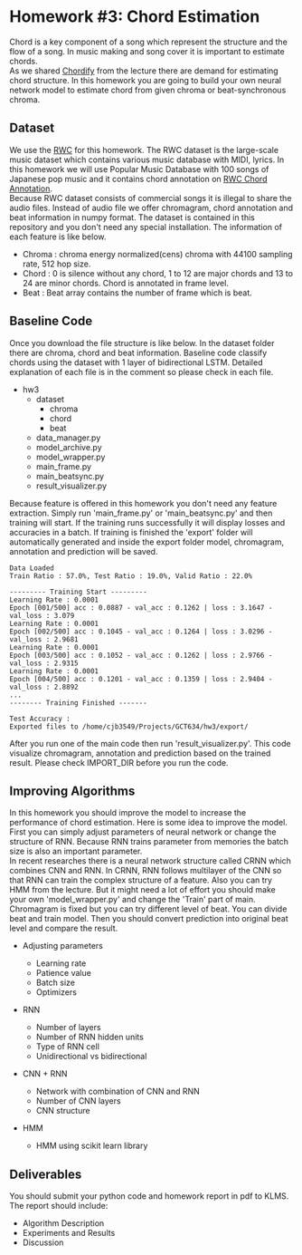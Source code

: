 # Homework #3: Chord Estimation
Chord is a key component of a song which represent the structure and the flow of a song. In music making and song cover it is important to estimate chords.  
As we shared [Chordify](https://chordify.net) from the lecture there are demand for estimating chord structure. In this homework you are going to build your own neural network model to estimate chord from given chroma or beat-synchronous chroma.

## Dataset
We use the [RWC](https://staff.aist.go.jp/m.goto/RWC-MDB/) for this homework. The RWC dataset is the large-scale music dataset which contains various music database with MIDI, lyrics. In this homework we will use Popular Music Database with 100 songs of Japanese pop music and it contains chord annotation on [RWC Chord Annotation](https://github.com/tmc323/Chord-Annotations).  
Because RWC dataset consists of commercial songs it is illegal to share the audio files. Instead of audio file we offer chromagram, chord annotation and beat information in numpy format. The dataset is contained in this repository and you don't need any special installation. The information of each feature is like below.  

* Chroma : chroma energy normalized(cens) chroma with 44100 sampling rate, 512 hop size.
* Chord : 0 is silence without any chord, 1 to 12 are major chords and 13 to 24 are minor chords. Chord is annotated in frame level.
* Beat : Beat array contains the number of frame which is beat.

## Baseline Code
Once you download the file structure is like below. In the dataset folder there are chroma, chord and beat information. Baseline code classify chords using the dataset with 1 layer of bidirectional LSTM. Detailed explanation of each file is in the comment so please check in each file.

* hw3
  * dataset
    * chroma
    * chord
    * beat
  * data_manager.py
  * model_archive.py
  * model_wrapper.py
  * main_frame.py
  * main_beatsync.py
  * result_visualizer.py

Because feature is offered in this homework you don't need any feature extraction. Simply run 'main_frame.py' or 'main_beatsync.py' and then training will start. If the training runs successfully it will display losses and accuracies in a batch. If training is finished the 'export' folder will automatically generated and inside the export folder model, chromagram, annotation and prediction will be saved.

```
Data Loaded
Train Ratio : 57.0%, Test Ratio : 19.0%, Valid Ratio : 22.0%

--------- Training Start ---------
Learning Rate : 0.0001
Epoch [001/500] acc : 0.0887 - val_acc : 0.1262 | loss : 3.1647 - val_loss : 3.079
Learning Rate : 0.0001
Epoch [002/500] acc : 0.1045 - val_acc : 0.1264 | loss : 3.0296 - val_loss : 2.9681
Learning Rate : 0.0001
Epoch [003/500] acc : 0.1052 - val_acc : 0.1262 | loss : 2.9766 - val_loss : 2.9315
Learning Rate : 0.0001
Epoch [004/500] acc : 0.1201 - val_acc : 0.1359 | loss : 2.9404 - val_loss : 2.8892
...
-------- Training Finished -------

Test Accuracy :
Exported files to /home/cjb3549/Projects/GCT634/hw3/export/
```

After you run one of the main code then run 'result_visualizer.py'. This code visualize chromagram, annotation and prediction based on the trained result. Please check IMPORT_DIR before you run the code.

## Improving Algorithms
In this homework you should improve the model to increase the performance of chord estimation. Here is some idea to improve the model. First you can simply adjust parameters of neural network or change the structure of RNN. Because RNN trains parameter from memories the batch size is also an important parameter.  
In recent researches there is a neural network structure called CRNN which combines CNN and RNN. In CRNN, RNN follows multilayer of the CNN so that RNN can train the complex structure of a feature. Also you can try HMM from the lecture. But it might need a lot of effort you should make your own 'model_wrapper.py' and change the 'Train' part of main.  
Chromagram is fixed but you can try different level of beat. You can divide beat and train model. Then you should convert prediction into original beat level and compare the result.

* Adjusting parameters
  * Learning rate
  * Patience value
  * Batch size
  * Optimizers

* RNN
  * Number of layers
  * Number of RNN hidden units
  * Type of RNN cell
  * Unidirectional vs bidirectional

* CNN + RNN
  * Network with combination of CNN and RNN
  * Number of CNN layers
  * CNN structure

* HMM
  * HMM using scikit learn library

## Deliverables
You should submit your python code and homework report in pdf to KLMS.
The report should include:
* Algorithm Description
* Experiments and Results
* Discussion
